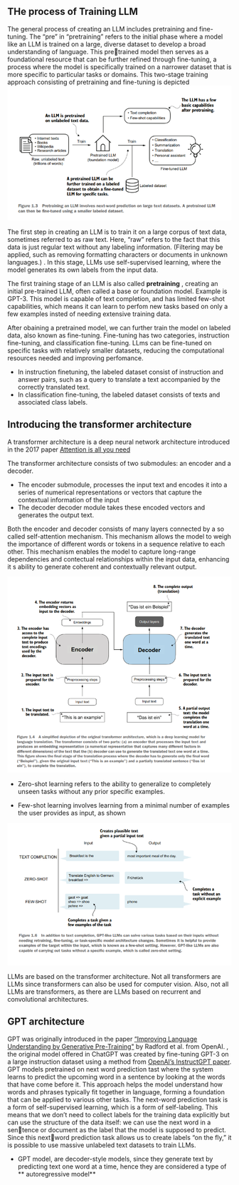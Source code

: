 ## THe process of Training LLM
The general process of creating an LLM includes pretraining and fine-tuning. The
“pre” in “pretraining” refers to the initial phase where a model like an LLM is trained
on a large, diverse dataset to develop a broad understanding of language. This pretrained model then serves as a foundational resource that can be further refined
through fine-tuning, a process where the model is specifically trained on a narrower
dataset that is more specific to particular tasks or domains. This two-stage training
approach consisting of pretraining and fine-tuning is depicted
![Training Process](../Images/training.png)

The first step in creating an LLM is to train it on a large corpus of text data, sometimes
referred to as raw text. Here, “raw” refers to the fact that this data is just regular text
without any labeling information. (Filtering may be applied, such as removing formatting characters or documents in unknown languages.) . In this stage, LLMs use self-supervised learning, where the model generates its own labels from the input data.

The first training stage of an LLM is also called **pretraining** , creating an initial pre-trained LLM, often called a base or foundation model. Example is GPT-3. This model is capable of text completion, and has limited few-shot capabilities, which means it can learn to perfom new tasks based on only a few examples insted of needing extensive training data.

After obaining a pretrained model, we can further train the model on labeled data, also known as fine-tuning. Fine-tuning has two categories, instruction fine-tuning, and classification fine-tuning.
LLms can be fine-tuned on specific tasks with relatively smaller datasets, reducing the computational resources needed and improving perfomance.

* In instruction finetuning, the labeled dataset consist of instruction and answer pairs, such as a query to translate a text accompanied by the correctly translated text. 
* In classification fine-tuning, the labeled dataset consists of texts and associated class labels.

## Introducing the transformer architecture
A transformer architecture is a deep neural network architecture introduced in the 2017 paper  [Attention is all you need](https://arxiv.org/abs/1706.03762)

The transformer architecture consists of two submodules: an encoder and a decoder.
* The encoder submodule, processes the input text and encodes it into a series of numerical representations or vectors that capture the contextual information of the input
* The decoder decoder module takes these encoded vectors and generates the output text.

Both the encoder and decoder consists of many layers connected by a so called self-attention mechanism. This mechanism allows the model to weigh the importance of different words or tokens in a sequence relative to each other. This mechanism enables the model to capture long-range dependencies and contectual relationships within the input data, enhancing it s ability to generate coherent and contextually relevant output.

![Training Process](../Images/transformer.png)


* Zero-shot learning refers to the ability to generalize to completely unseen tasks without any prior specific examples.

* Few-shot learning involves learning from a minimal number of examples the user provides as input, as shown

![Training Process](../Images/zeroshot.png)

LLMs are based on the transformer architecture. Not all transformers are LLMs since transformers can also be used for computer vision. Also, not all LLMs are transformers, as there are LLMs based on recurrent and convolutional architectures.

## GPT architecture
GPT  was originally introduced in the paper [“Improving Language Understanding by Generative Pre-Training"](https://mng.bz/x2qg) by Radford et al. from OpenAI.
, the original model offered in ChatGPT was created by
fine-tuning GPT-3 on a large instruction dataset using a method from 
[OpenAI’s InstructGPT paper](https://arxiv.org/abs/2203.02155).
GPT models pretrained on next word prediction tast where the system learns to predict the upcoming word in a sentence by looking at the words that have come before it.
This approach helps the model understand how words and phrases typically fit together in language, forming a foundation that can be applied to various other tasks.
The next-word prediction task is a form of self-supervised learning, which is a form of
self-labeling. This means that we don’t need to collect labels for the training data
explicitly but can use the structure of the data itself: we can use the next word in a sentence or document as the label that the model is supposed to predict. Since this nextword prediction task allows us to create labels “on the fly,” it is possible to use massive
unlabeled text datasets to train LLMs.
* GPT model, are decoder-style models, since they generate text by predicting text one word at a time, hence they are considered a type of ** autoregressive model**